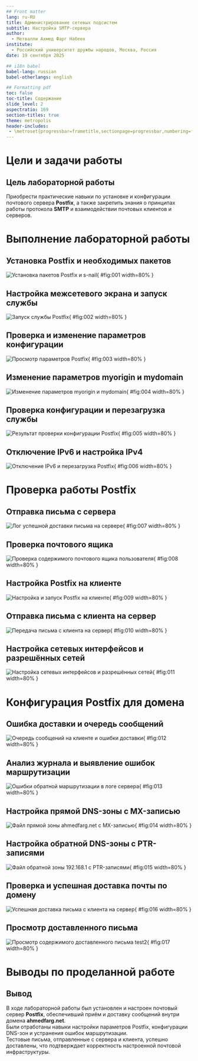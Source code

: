 ```yaml
---
## Front matter
lang: ru-RU
title: Администрирование сетевых подсистем
subtitle: Настройка SMTP-сервера
author:
  - Метвалли Ахмед Фарг Набеех
institute:
  - Российский университет дружбы народов, Москва, Россия
date: 19 сентября 2025

## i18n babel
babel-lang: russian
babel-otherlangs: english

## Formatting pdf
toc: false
toc-title: Содержание
slide_level: 2
aspectratio: 169
section-titles: true
theme: metropolis
header-includes:
 - \metroset{progressbar=frametitle,sectionpage=progressbar,numbering=fraction}
---
```


# Цели и задачи работы

## Цель лабораторной работы

Приобрести практические навыки по установке и конфигурации почтового сервера **Postfix**, а также закрепить знания о принципах работы протокола **SMTP** и взаимодействии почтовых клиентов и серверов.

# Выполнение лабораторной работы

## Установка Postfix и необходимых пакетов

   ![Установка пакетов Postfix и s-nail](Screenshot_1.png){ #fig:001 width=80% }

## Настройка межсетевого экрана и запуск службы

   ![Запуск службы Postfix](Screenshot_1.png){ #fig:002 width=80% }

## Проверка и изменение параметров конфигурации

   ![Просмотр параметров Postfix](Screenshot_2.png){ #fig:003 width=80% }

## Изменение параметров myorigin и mydomain

   ![Изменение параметров myorigin и mydomain](Screenshot_3.png){ #fig:004 width=80% }

## Проверка конфигурации и перезагрузка службы

   ![Результат проверки конфигурации Postfix](Screenshot_4.png){ #fig:005 width=80% }

## Отключение IPv6 и настройка IPv4

   ![Отключение IPv6 и перезагрузка Postfix](Screenshot_5.png){ #fig:006 width=80% }

# Проверка работы Postfix

## Отправка письма с сервера

   ![Лог успешной доставки письма на сервере](Screenshot_6.png){ #fig:007 width=80% }

## Проверка почтового ящика

   ![Проверка содержимого почтового ящика пользователя](Screenshot_7.png){ #fig:008 width=80% }

## Настройка Postfix на клиенте

   ![Настройка и запуск Postfix на клиенте](Screenshot_8.png){ #fig:009 width=80% }

## Отправка письма с клиента на сервер

   ![Передача письма с клиента на сервер](Screenshot_10.png){ #fig:010 width=80% }

## Настройка сетевых интерфейсов и разрешённых сетей

   ![Настройка сетевых интерфейсов и разрешённых сетей](Screenshot_9.png){ #fig:011 width=80% }

# Конфигурация Postfix для домена

## Ошибка доставки и очередь сообщений

   ![Очередь сообщений на клиенте и ошибки доставки](Screenshot_11.png){ #fig:012 width=80% }

## Анализ журнала и выявление ошибок маршрутизации

   ![Ошибки обратной маршрутизации в логе сервера](Screenshot_12.png){ #fig:013 width=80% }

## Настройка прямой DNS-зоны с MX-записью

   ![Файл прямой зоны ahmedfarg.net с MX-записью](Screenshot_13.png){ #fig:014 width=80% }

## Настройка обратной DNS-зоны с PTR-записями

   ![Файл обратной зоны 192.168.1 с PTR-записями](Screenshot_14.png){ #fig:015 width=80% }

## Проверка и успешная доставка почты по домену

   ![Успешная доставка письма с клиента на сервер](Screenshot_15.png){ #fig:016 width=80% }

## Просмотр доставленного письма

   ![Просмотр содержимого доставленного письма test2](Screenshot_16.png){ #fig:017 width=80% }

# Выводы по проделанной работе

## Вывод

В ходе лабораторной работы был установлен и настроен почтовый сервер **Postfix**, обеспечивший приём и доставку сообщений внутри домена **ahmedfarg.net**.  
Были отработаны навыки настройки параметров Postfix, конфигурации DNS-зон и устранения ошибок маршрутизации.  
Тестовые письма, отправленные с сервера и клиента, успешно доставлены, что подтверждает корректность настроенной почтовой инфраструктуры.
